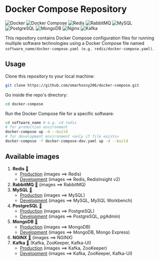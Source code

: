 # Docker Compose Repository

![Docker](https://img.shields.io/badge/docker-%230db7ed.svg?style=for-the-badge&logo=docker&logoColor=white)
![Docker Compose](https://img.shields.io/badge/docker%20Compose-%23E60DB7ED.svg?style=for-the-badge&logo=docker&logoColor=blue)
![Redis](https://img.shields.io/badge/redis-%23DD0031.svg?&style=for-the-badge&logo=redis&logoColor=white)
![RabbitMQ](https://img.shields.io/badge/rabbitmq-%23FF6600.svg?&style=for-the-badge&logo=rabbitmq&logoColor=white)
![MySQL](https://img.shields.io/badge/MySQL-005C84?style=for-the-badge&logo=mysql&logoColor=white)
![PostgreSQL](https://img.shields.io/badge/PostgreSQL-316192?style=for-the-badge&logo=postgresql&logoColor=white)
![MongoDB](https://img.shields.io/badge/MongoDB-4EA94B?style=for-the-badge&logo=mongodb&logoColor=white)
![Nginx](https://img.shields.io/badge/Nginx-000000?style=for-the-badge&logo=nginx&logoColor=green)
![Kafka](https://img.shields.io/badge/Apache_Kafka-231F20?style=for-the-badge&logo=apache-kafka&logoColor=white)

This repository contains Docker Compose configuration files for running multiple software technologies using a Docker Compose file named `software_name/docker-compose.yaml (e.g. redis/docker-compose.yaml)`.

## Usage

Clone this repository to your local machine:
```bash
git clone https://github.com/omarhosny206/docker-compose.git
```

Go inside the repo's directory:
```bash
cd docker-compose
```

Run the Docker Compose file for a specific software:
```bash
cd software_name # e.g. cd redis
# for production environment
docker-compose up -d --build
# for development environment <only if file exists>
docker-compose -f docker-compose-dev.yaml up -d --build
```

## Available images
1. **Redis** [🔗](./redis) 
    - [Production](./redis/docker-compose.yaml) (images ==> Redis)
    - [Development](./redis/docker-compose-dev.yaml) (images ==> Redis, RedisInsight v2)
2. **RabbitMQ** [🔗](./rabbitmq/docker-compose.yaml) (images ==> RabbitMQ)
3. **MySQL** [🔗](./mysql)
    - [Production](./mysql/docker-compose.yaml) (images ==> MySQL)
    - [Development](./mysql/docker-compose-dev.yaml) (images ==> MySQL, MySQL Workbench)
4. **PostgreSQL** [🔗](./postgres)
    - [Production](./postgres/docker-compose.yaml) (images ==> PostgreSQL)
    - [Development](./postgres/docker-compose-dev.yaml) (images ==> PostgreSQL, pgAdmin)
5. **MongoDB** [🔗](./mongo)
    - [Production](./mongo/docker-compose.yaml) (images ==> MongoDB)
    - [Development](./mongo/docker-compose-dev.yaml) (images ==> MongoDB, Mongo Express)
6. **NGINX** [🔗](./nginx/docker-compose.yaml) (images ==> NGINX)
7. **Kafka** [🔗](./kafka) (Kafka, ZooKeeper, Kafka-UI)
    - [Production](./kafka/docker-compose.yaml) (images ==> Kafka, ZooKeeper)
    - [Development](./kafka/docker-compose-dev.yaml) (images ==> Kafka, ZooKeeper, Kafka-UI)
